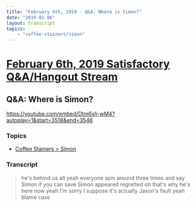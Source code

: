 ```yaml
---
title: "February 6th, 2019 - Q&A: Where is Simon?"
date: "2019-02-06"
layout: transcript
topics: 
    - "coffee-stainers/simon"
---
```

# [February 6th, 2019 Satisfactory Q&A/Hangout Stream](../2019-02-06.md)
## Q&A: Where is Simon?
https://youtube.com/embed/Dtm6xIj-wM4?autoplay=1&start=3518&end=3546
### Topics
* [Coffee Stainers > Simon](../topics/coffee-stainers/simon.md)

### Transcript

> he's behind us all yeah everyone spin
> around three times and say Simon if you
> can save Simon appeared regretted oh
> that's why he's here now yeah I'm sorry
> I suppose it's actually Jason's fault
> yeah blame case
